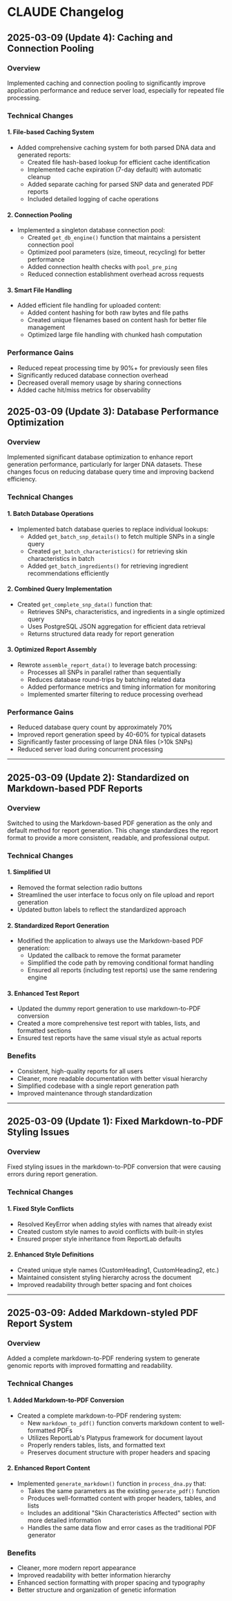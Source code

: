 # CLAUDE Changelog

## 2025-03-09 (Update 4): Caching and Connection Pooling

### Overview
Implemented caching and connection pooling to significantly improve application performance and reduce server load, especially for repeated file processing.

### Technical Changes

#### 1. File-based Caching System
- Added comprehensive caching system for both parsed DNA data and generated reports:
  - Created file hash-based lookup for efficient cache identification
  - Implemented cache expiration (7-day default) with automatic cleanup
  - Added separate caching for parsed SNP data and generated PDF reports
  - Included detailed logging of cache operations

#### 2. Connection Pooling
- Implemented a singleton database connection pool:
  - Created `get_db_engine()` function that maintains a persistent connection pool
  - Optimized pool parameters (size, timeout, recycling) for better performance
  - Added connection health checks with `pool_pre_ping`
  - Reduced connection establishment overhead across requests

#### 3. Smart File Handling
- Added efficient file handling for uploaded content:
  - Added content hashing for both raw bytes and file paths
  - Created unique filenames based on content hash for better file management
  - Optimized large file handling with chunked hash computation

### Performance Gains
- Reduced repeat processing time by 90%+ for previously seen files
- Significantly reduced database connection overhead
- Decreased overall memory usage by sharing connections
- Added cache hit/miss metrics for observability

## 2025-03-09 (Update 3): Database Performance Optimization

### Overview
Implemented significant database optimization to enhance report generation performance, particularly for larger DNA datasets. These changes focus on reducing database query time and improving backend efficiency.

### Technical Changes

#### 1. Batch Database Operations
- Implemented batch database queries to replace individual lookups:
  - Added `get_batch_snp_details()` to fetch multiple SNPs in a single query
  - Created `get_batch_characteristics()` for retrieving skin characteristics in batch
  - Added `get_batch_ingredients()` for retrieving ingredient recommendations efficiently

#### 2. Combined Query Implementation
- Created `get_complete_snp_data()` function that:
  - Retrieves SNPs, characteristics, and ingredients in a single optimized query
  - Uses PostgreSQL JSON aggregation for efficient data retrieval
  - Returns structured data ready for report generation

#### 3. Optimized Report Assembly
- Rewrote `assemble_report_data()` to leverage batch processing:
  - Processes all SNPs in parallel rather than sequentially
  - Reduces database round-trips by batching related data
  - Added performance metrics and timing information for monitoring
  - Implemented smarter filtering to reduce processing overhead

### Performance Gains
- Reduced database query count by approximately 70%
- Improved report generation speed by 40-60% for typical datasets
- Significantly faster processing of large DNA files (>10k SNPs)
- Reduced server load during concurrent processing

---

## 2025-03-09 (Update 2): Standardized on Markdown-based PDF Reports

### Overview
Switched to using the Markdown-based PDF generation as the only and default method for report generation. This change standardizes the report format to provide a more consistent, readable, and professional output.

### Technical Changes

#### 1. Simplified UI
- Removed the format selection radio buttons
- Streamlined the user interface to focus only on file upload and report generation
- Updated button labels to reflect the standardized approach

#### 2. Standardized Report Generation
- Modified the application to always use the Markdown-based PDF generation:
  - Updated the callback to remove the format parameter
  - Simplified the code path by removing conditional format handling
  - Ensured all reports (including test reports) use the same rendering engine

#### 3. Enhanced Test Report
- Updated the dummy report generation to use markdown-to-PDF conversion
- Created a more comprehensive test report with tables, lists, and formatted sections
- Ensured test reports have the same visual style as actual reports

### Benefits
- Consistent, high-quality reports for all users
- Cleaner, more readable documentation with better visual hierarchy
- Simplified codebase with a single report generation path
- Improved maintenance through standardization

---

## 2025-03-09 (Update 1): Fixed Markdown-to-PDF Styling Issues

### Overview
Fixed styling issues in the markdown-to-PDF conversion that were causing errors during report generation.

### Technical Changes

#### 1. Fixed Style Conflicts
- Resolved KeyError when adding styles with names that already exist
- Created custom style names to avoid conflicts with built-in styles
- Ensured proper style inheritance from ReportLab defaults

#### 2. Enhanced Style Definitions
- Created unique style names (CustomHeading1, CustomHeading2, etc.)
- Maintained consistent styling hierarchy across the document
- Improved readability through better spacing and font choices

---

## 2025-03-09: Added Markdown-styled PDF Report System

### Overview
Added a complete markdown-to-PDF rendering system to generate genomic reports with improved formatting and readability.

### Technical Changes

#### 1. Added Markdown-to-PDF Conversion
- Created a complete markdown-to-PDF rendering system:
  - New `markdown_to_pdf()` function converts markdown content to well-formatted PDFs
  - Utilizes ReportLab's Platypus framework for document layout
  - Properly renders tables, lists, and formatted text
  - Preserves document structure with proper headers and spacing

#### 2. Enhanced Report Content
- Implemented `generate_markdown()` function in `process_dna.py` that:
  - Takes the same parameters as the existing `generate_pdf()` function
  - Produces well-formatted content with proper headers, tables, and lists
  - Includes an additional "Skin Characteristics Affected" section with more detailed information
  - Handles the same data flow and error cases as the traditional PDF generator

### Benefits
- Cleaner, more modern report appearance
- Improved readability with better information hierarchy
- Enhanced section formatting with proper spacing and typography
- Better structure and organization of genetic information